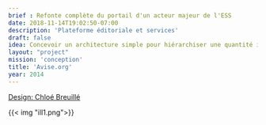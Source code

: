 ```yaml
---
brief : Refonte complète du portail d'un acteur majeur de l'ESS
date: 2018-11-14T19:02:50-07:00
description: 'Plateforme éditoriale et services'
draft: false
idea: Concevoir un architecture simple pour hiérarchiser une quantité importante de contenus, conseiller et former les porteurs de projet sur les questions techniques d'infrastructure et développement.
layout: "project"
mission: 'conception'
title: 'Avise.org'
year: 2014
---
```


[Design: Chloé Breuillé]([https://link](https://www.kolwi.me/))

{{< img "ill1.png">}}

